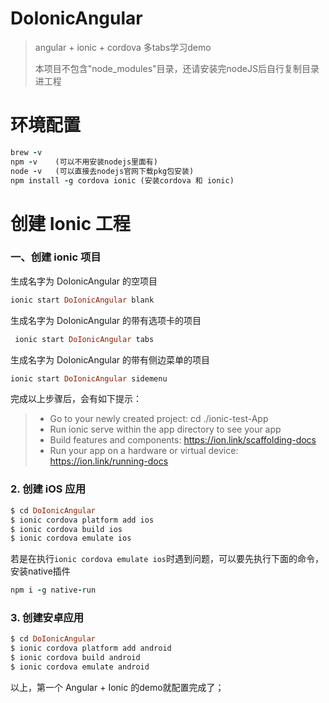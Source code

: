# DoIonicAngular
> angular + ionic + cordova 多tabs学习demo
> 
> 本项目不包含"node_modules"目录，还请安装完nodeJS后自行复制目录进工程

# 环境配置
```ruby
brew -v
npm -v    (可以不用安装nodejs里面有)
node -v   (可以直接去nodejs官网下载pkg包安装)
npm install -g cordova ionic (安装cordova 和 ionic)
```

# 创建 Ionic 工程
### 一、创建 ionic 项目

生成名字为 DoIonicAngular 的空项目

```ruby
ionic start DoIonicAngular blank
```

生成名字为 DoIonicAngular 的带有选项卡的项目

```ruby
 ionic start DoIonicAngular tabs 
```

生成名字为 DoIonicAngular 的带有侧边菜单的项目

```ruby
ionic start DoIonicAngular sidemenu
```

完成以上步骤后，会有如下提示： 
> - Go to your newly created project: cd ./ionic-test-App
> - Run ionic serve within the app directory to see your app
> - Build features and components: https://ion.link/scaffolding-docs
> - Run your app on a hardware or virtual device: https://ion.link/running-docs


### 2. 创建 iOS 应用

```ruby
$ cd DoIonicAngular
$ ionic cordova platform add ios
$ ionic cordova build ios
$ ionic cordova emulate ios
```

若是在执行`ionic cordova emulate ios`时遇到问题，可以要先执行下面的命令，安装native插件
```ruby
npm i -g native-run
```

### 3. 创建安卓应用

```ruby
$ cd DoIonicAngular
$ ionic cordova platform add android
$ ionic cordova build android
$ ionic cordova emulate android
```


以上，第一个 Angular + Ionic 的demo就配置完成了；


